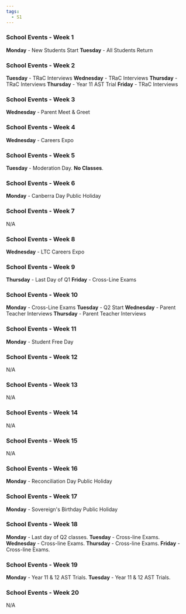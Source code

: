 ```yaml
---
tags:
  - S1
---
```

### School Events - Week 1
**Monday** - New Students Start
**Tuesday** - All Students Return

### School Events - Week 2

**Tuesday** - TRaC Interviews
**Wednesday** - TRaC Interviews
**Thursday** - TRaC Interviews
**Thursday** - Year 11 AST Trial
**Friday** - TRaC Interviews

### School Events - Week 3

**Wednesday** - Parent Meet & Greet

### School Events - Week 4

**Wednesday** - Careers Expo

### School Events - Week 5

**Tuesday** - Moderation Day. **No Classes**.

### School Events - Week 6

**Monday** - Canberra Day Public Holiday

### School Events - Week 7

N/A

### School Events - Week 8

**Wednesday** - LTC Careers Expo

### School Events - Week 9
**Thursday** - Last Day of Q1
**Friday** - Cross-Line Exams

### School Events - Week 10

**Monday** - Cross-Line Exams
**Tuesday** - Q2 Start
**Wednesday** - Parent Teacher Interviews
**Thursday** - Parent Teacher Interviews


### School Events - Week 11

**Monday** - Student Free Day

### School Events - Week 12

N/A

### School Events - Week 13

N/A

### School Events - Week 14

N/A

### School Events - Week 15

N/A

### School Events - Week 16

**Monday** - Reconciliation Day Public Holiday

### School Events - Week 17

**Monday** - Sovereign's Birthday Public Holiday

### School Events - Week 18

**Monday** - Last day of Q2 classes.
**Tuesday** - Cross-line Exams.
**Wednesday** - Cross-line Exams.
**Thursday** - Cross-line Exams.
**Friday** - Cross-line Exams.

### School Events - Week 19

**Monday** - Year 11 & 12 AST Trials.
**Tuesday** - Year 11 & 12 AST Trials.

### School Events - Week 20

N/A
